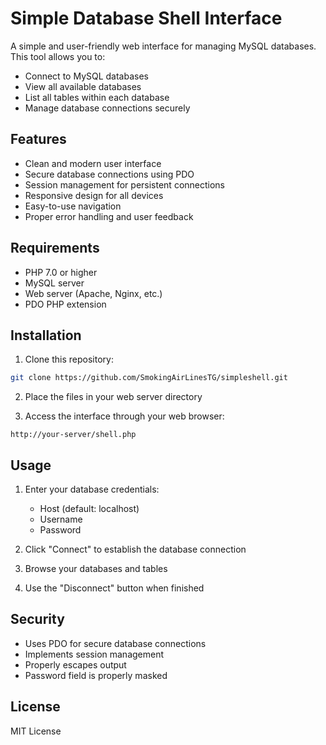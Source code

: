# Simple Database Shell Interface

A simple and user-friendly web interface for managing MySQL databases. This tool allows you to:
- Connect to MySQL databases
- View all available databases
- List all tables within each database
- Manage database connections securely

## Features

- Clean and modern user interface
- Secure database connections using PDO
- Session management for persistent connections
- Responsive design for all devices
- Easy-to-use navigation
- Proper error handling and user feedback

## Requirements

- PHP 7.0 or higher
- MySQL server
- Web server (Apache, Nginx, etc.)
- PDO PHP extension

## Installation

1. Clone this repository:
```bash
git clone https://github.com/SmokingAirLinesTG/simpleshell.git
```

2. Place the files in your web server directory

3. Access the interface through your web browser:
```
http://your-server/shell.php
```

## Usage

1. Enter your database credentials:
   - Host (default: localhost)
   - Username
   - Password

2. Click "Connect" to establish the database connection

3. Browse your databases and tables

4. Use the "Disconnect" button when finished

## Security

- Uses PDO for secure database connections
- Implements session management
- Properly escapes output
- Password field is properly masked

## License

MIT License 